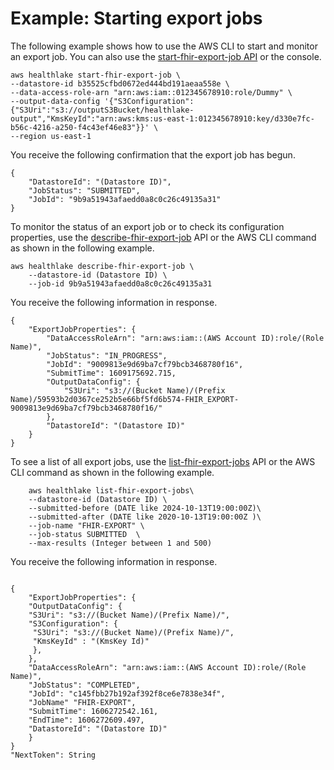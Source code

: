 # Example: Starting export jobs<a name="export-examples"></a>

 The following example shows how to use the AWS CLI to start and monitor an export job\. You can also use the [start\-fhir\-export\-job API](https://docs.aws.amazon.com/healthlake/latest/APIReference/API_StartFHIRExportJob.html) or the console\. 

```
aws healthlake start-fhir-export-job \
--datastore-id b35525cfbd0672ed444bd191aeaa558e \
--data-access-role-arn "arn:aws:iam::012345678910:role/Dummy" \
--output-data-config '{"S3Configuration": {"S3Uri":"s3://outputS3Bucket/healthlake-output","KmsKeyId":"arn:aws:kms:us-east-1:012345678910:key/d330e7fc-b56c-4216-a250-f4c43ef46e83"}}' \
--region us-east-1
```

You receive the following confirmation that the export job has begun\.

```
{
    "DatastoreId": "(Datastore ID)", 
    "JobStatus": "SUBMITTED", 
    "JobId": "9b9a51943afaedd0a8c0c26c49135a31"
}
```

To monitor the status of an export job or to check its configuration properties, use the [describe\-fhir\-export\-job](https://docs.aws.amazon.com/healthlake/latest/APIReference/API_DescribeFHIRExportJob.html) API or the AWS CLI command as shown in the following example\.

```
aws healthlake describe-fhir-export-job \
    --datastore-id (Datastore ID) \
    --job-id 9b9a51943afaedd0a8c0c26c49135a31
```

 You receive the following information in response\.

```
{
    "ExportJobProperties": {
        "DataAccessRoleArn": "arn:aws:iam::(AWS Account ID):role/(Role Name)", 
        "JobStatus": "IN_PROGRESS", 
        "JobId": "9009813e9d69ba7cf79bcb3468780f16", 
        "SubmitTime": 1609175692.715, 
        "OutputDataConfig": {
            "S3Uri": "s3://(Bucket Name)/(Prefix Name)/59593b2d0367ce252b5e66bf5fd6b574-FHIR_EXPORT-9009813e9d69ba7cf79bcb3468780f16/"
        }, 
        "DatastoreId": "(Datastore ID)"
    }
}
```

To see a list of all export jobs, use the [list\-fhir\-export\-jobs](https://docs.aws.amazon.com/healthlake/latest/APIReference/API_ListFHIRExportJobs.html) API or the AWS CLI command as shown in the following example\.

```
    aws healthlake list-fhir-export-jobs\ 
    --datastore-id (Datastore ID) \
    --submitted-before (DATE like 2024-10-13T19:00:00Z)\
    --submitted-after (DATE like 2020-10-13T19:00:00Z )\
    --job-name "FHIR-EXPORT" \
    --job-status SUBMITTED  \
    --max-results (Integer between 1 and 500)
```

 You receive the following information in response\.

```
 
{
    "ExportJobProperties": {
    "OutputDataConfig": {
    "S3Uri": "s3://(Bucket Name)/(Prefix Name)/",
    "S3Configuration": {
     "S3Uri": "s3://(Bucket Name)/(Prefix Name)/",
     "KmsKeyId" : "(KmsKey Id)"
     },
    }, 
    "DataAccessRoleArn": "arn:aws:iam::(AWS Account ID):role/(Role Name)", 
    "JobStatus": "COMPLETED", 
    "JobId": "c145fbb27b192af392f8ce6e7838e34f", 
    "JobName" "FHIR-EXPORT",
    "SubmitTime": 1606272542.161, 
    "EndTime": 1606272609.497, 
    "DatastoreId": "(Datastore ID)"
    }
} 
"NextToken": String
```